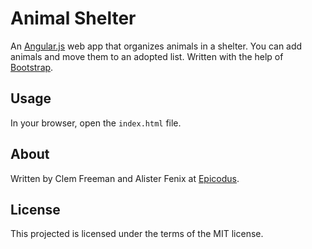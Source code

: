 Animal Shelter
==============

An [Angular.js](http://angularjs.org/) web app that organizes animals in a shelter. You can add animals and move them to an adopted list. Written with the help of [Bootstrap](http://http://getbootstrap.com/).

Usage
-----

In your browser, open the `index.html` file.

About
-----

Written by Clem Freeman and Alister Fenix at [Epicodus](http://www.epicodus.com/).

License
-------

This projected is licensed under the terms of the MIT license.
